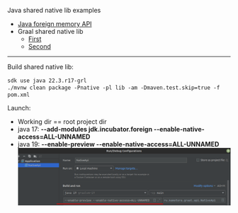 Java shared native lib examples

* [Java foreign memory API](https://docs.oracle.com/en/java/javase/17/docs/api/jdk.incubator.foreign/module-summary.html)
* Graal shared native lib
    * [First](https://www.graalvm.org/22.2/reference-manual/native-image/guides/build-native-shared-library/)
    * [Second](https://www.graalvm.org/22.0/reference-manual/native-image/ImplementingNativeMethodsInJavaWithSVM/)

---

Build shared native lib:

 ```shell
sdk use java 22.3.r17-grl
./mvnw clean package -Pnative -pl lib -am -Dmaven.test.skip=true -f pom.xml
```

Launch:
* Working dir == root project dir
* java 17: **--add-modules jdk.incubator.foreign --enable-native-access=ALL-UNNAMED**
* java 19: **--enable-preview --enable-native-access=ALL-UNNAMED**
  ![image.png](.attachments/img.png)